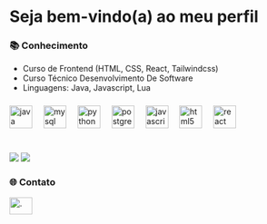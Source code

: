 # Seja bem-vindo(a) ao meu perfil	

<!--![image](https://hits.seeyoufarm.com/api/count/incr/badge.svg?url=https%3A%2F%2Fgithub.com%2F{gaab0418}1212%2Fhit-counter)-->

### 📚 Conhecimento

* Curso de Frontend (HTML, CSS, React, Tailwindcss) <br>
* Curso Técnico Desenvolvimento De Software <br>
* Linguagens: Java, Javascript, Lua <br>

###

<div align="left">
  <img src="https://cdn.jsdelivr.net/gh/devicons/devicon/icons/java/java-original.svg" height="40" alt="java logo"  />
  <img width="12" />
  <img src="https://cdn.jsdelivr.net/gh/devicons/devicon/icons/mysql/mysql-original.svg" height="40" alt="mysql logo"  />
  <img width="12" />
  <img src="https://cdn.jsdelivr.net/gh/devicons/devicon/icons/python/python-original.svg" height="40" alt="python logo"  />
  <img width="12" />
  <img src="https://cdn.jsdelivr.net/gh/devicons/devicon/icons/postgresql/postgresql-original.svg" height="40" alt="postgresql logo"  />
  <img width="12" />
  <img src="https://cdn.jsdelivr.net/gh/devicons/devicon/icons/javascript/javascript-original.svg" height="40" alt="javascript logo"  />
  <img width="12" />
  <img src="https://cdn.jsdelivr.net/gh/devicons/devicon/icons/html5/html5-original.svg" height="40" alt="html5 logo"  />
  <img width="12" />
  <img src="https://cdn.jsdelivr.net/gh/devicons/devicon/icons/react/react-original.svg" height="40" alt="react logo"  />
</div>

###

<!--
### 📂 Projetos

* [Dashboard Financeiro](https://github.com/gaab0418/Financeiro) - Descontinuado - __Privado__
  > Descrição: `N/A`

-### ✨ Metas-->

<br>

<img src="https://github-readme-stats.vercel.app/api/top-langs/?username=gaab0418&theme=dracula">
<img src="https://github-profile-summary-cards.vercel.app/api/cards/profile-details?username=gaab0418&theme=dracula">

<br>

### 🌐 Contato
<p align="left">
<a href="https://discord.com/users/477968592994828290" target="blank"><img align="center" src="https://raw.githubusercontent.com/rahuldkjain/github-profile-readme-generator/master/src/images/icons/Social/discord.svg" alt="." height="30" width="40" /></a>
</p>
